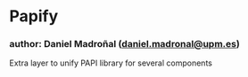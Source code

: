 # Papify
### author: Daniel Madroñal (daniel.madronal@upm.es)

Extra layer to unify PAPI library for several components

